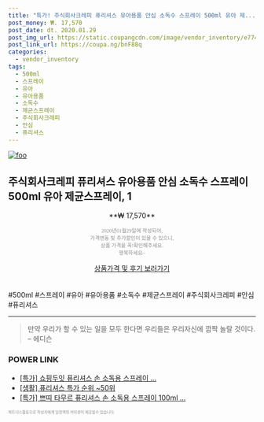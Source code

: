 ```yaml
--- 
title: "특가! 주식회사크레피 퓨리셔스 유아용품 안심 소독수 스프레이 500ml 유아 제..." 
post_money: ₩. 17,570 
post_date: dt. 2020.01.29 
post_img_url: https://static.coupangcdn.com/image/vendor_inventory/e774/402a9e50971bb28c39251def769078476458801898a0f95d27952faa312e.jpg 
post_link_url: https://coupa.ng/bnF88q 
categories: 
  - vendor_inventory 
tags: 
  - 500ml 
  - 스프레이 
  - 유아 
  - 유아용품 
  - 소독수 
  - 제균스프레이 
  - 주식회사크레피 
  - 안심 
  - 퓨리셔스 
--- 
```

[![foo](https://static.coupangcdn.com/image/vendor_inventory/e774/402a9e50971bb28c39251def769078476458801898a0f95d27952faa312e.jpg)](https://coupa.ng/bnF88q) 

## 주식회사크레피 퓨리셔스 유아용품 안심 소독수 스프레이 500ml 유아 제균스프레이, 1 
<p style="text-align: center;">**₩ 17,570**</p> 
<p style="text-align: center;"><span style="color: #898c8f; font-family: Georgia,Times,serif; font-size: 0.75em;">2020년01월29일에 작성되어, <br>가격변동 및 추가할인이 있을 수 있으니,<br> 상품 가격을 꼭!확인해주세요.<br>행복하세요~</span> 
</p>	 
<div markdown="0" style="text-align: center;"><a href="https://coupa.ng/bnF88q" class="btn btn--success">상품가격 및 후기 보러가기</a></div> 
<br><br> 
  #500ml #스프레이 #유아 #유아용품 #소독수 #제균스프레이 #주식회사크레피 #안심 #퓨리셔스 
<hr> 

> 만약 우리가 할 수 있는 일을 모두 한다면 우리들은 우리자신에 깜짝 놀랄 것이다. – 에디슨 


### POWER LINK

* <a href="https://blog.naver.com/santokki14/221789120928" target="_blank">[특가] 쇼핑두잇 퓨리셔스 손 소독용 스프레이 ...</a>
* <a href="https://blog.naver.com/sakai111/221788770524" target="_blank"> [생활] 퓨리셔스 특가 순위 ~50위</a>
* <a href="https://blog.naver.com/santokki14/221790030708" target="_blank">[특가] 쁘띠 타무르 퓨리셔스 손 소독용 스프레이 100ml ...</a>

<span style="color: #898c8f; font-family: Georgia,Times,serif; font-size: 0.55em;">파트너스활동으로 작성자에게 일정액의 커미션이 제공될수 있습니다.</span> 
